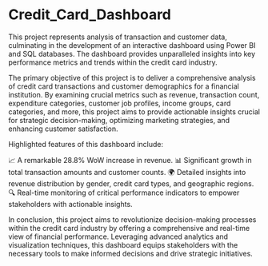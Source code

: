 # Credit_Card_Dashboard
 
This project represents analysis of transaction and customer data, culminating in the development of an interactive dashboard using Power BI and SQL databases. The dashboard provides unparalleled insights into key performance metrics and trends within the credit card industry.

The primary objective of this project is to deliver a comprehensive analysis of credit card transactions and customer demographics for a financial institution. By examining crucial metrics such as revenue, transaction count, expenditure categories, customer job profiles, income groups, card categories, and more, this project aims to provide actionable insights crucial for strategic decision-making, optimizing marketing strategies, and enhancing customer satisfaction.

Highlighted features of this dashboard include:

📈 A remarkable 28.8% WoW increase in revenue.
📊 Significant growth in total transaction amounts and customer counts.
🌍 Detailed insights into revenue distribution by gender, credit card types, and geographic regions.
🔍 Real-time monitoring of critical performance indicators to empower stakeholders with actionable insights.

In conclusion, this project aims to revolutionize decision-making processes within the credit card industry by offering a comprehensive and real-time view of financial performance. Leveraging advanced analytics and visualization techniques, this dashboard equips stakeholders with the necessary tools to make informed decisions and drive strategic initiatives.
